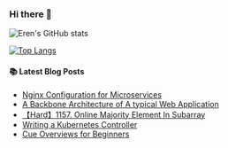 ### Hi there 👋

<!--
**rhzx3519/rhzx3519** is a ✨ _special_ ✨ repository because its `README.md` (this file) appears on your GitHub profile.

Here are some ideas to get you started:

- 🔭 I’m currently working on ...
- 🌱 I’m currently learning ...
- 👯 I’m looking to collaborate on ...
- 🤔 I’m looking for help with ...
- 💬 Ask me about ...
- 📫 How to reach me: ...
- 😄 Pronouns: ...
- ⚡ Fun fact: ...
-->

![Eren's GitHub stats](https://github-readme-stats.vercel.app/api?username=rhzx3519&count_private=true&show_icons=true&theme=solarized-light)

[![Top Langs](https://github-readme-stats.vercel.app/api/top-langs/?username=rhzx3519&layout=compact)](https://github.com/rhzx3519/github-readme-stats)


#### 📚 Latest Blog Posts

<!-- BLOG-POST-LIST:START -->
- [Nginx Configuration for Microservices](https://rhzx3519.github.io//architecture/2024/02/14/Nginx-Configuration-for-Microservices.html)
- [A Backbone Architecture of A typical Web Application](https://rhzx3519.github.io//architecture/2024/02/01/Web-Application-Architecture.html)
- [【Hard】1157. Online Majority Element In Subarray](https://rhzx3519.github.io//algorithm/2023/04/16/leetcode-1157.html)
- [Writing a Kubernetes Controller](https://rhzx3519.github.io//devops/2023/03/21/writing-kubernetes-controller.html)
- [Cue Overviews for Beginners](https://rhzx3519.github.io//devops/2023/03/02/cuelang-overviews.html)
<!-- BLOG-POST-LIST:END -->
